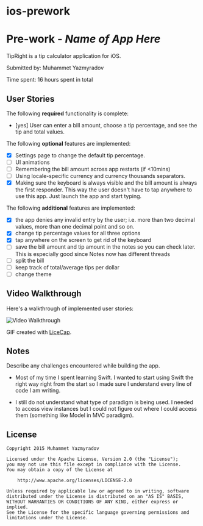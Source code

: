 # ios-prework
# Pre-work - *Name of App Here*

TipRight is a tip calculator application for iOS.

Submitted by: Muhammet Yazmyradov

Time spent: 16 hours spent in total

## User Stories

The following **required** functionality is complete:
* [yes] User can enter a bill amount, choose a tip percentage, and see the tip and total values.

The following **optional** features are implemented:
* [x] Settings page to change the default tip percentage.
* [ ] UI animations
* [ ] Remembering the bill amount across app restarts (if <10mins)
* [ ] Using locale-specific currency and currency thousands separators.
* [x] Making sure the keyboard is always visible and the bill amount is always the first responder. This way the user doesn't have to tap anywhere to use this app. Just launch the app and start typing.

The following **additional** features are implemented:
* [x] the app denies any invalid entry by the user; i.e. more than two decimal values, more than one decimal point and so on.
* [x] change tip percentage values for all three options
* [x] tap anywhere on the screen to get rid of the keyboard
* [ ] save the bill amount and tip amount in the notes so you can check later. This is especially good since Notes now has different threads
* [ ] split the bill
* [ ] keep track of total/average tips per dollar
* [ ] change theme

## Video Walkthrough 

Here's a walkthrough of implemented user stories:

<img src='http://i.imgur.com/BUGnA3C.gif' title='Video Walkthrough' width='' alt='Video Walkthrough' />

GIF created with [LiceCap](http://www.cockos.com/licecap/).

## Notes

Describe any challenges encountered while building the app.

- Most of my time I spent learning Swift. I wanted to start using Swift the right way right from the start so I made sure I understand every line of code I am writing.

- I still do not understand what type of paradigm is being used. I needed to access view instances but I could not figure out where I could access them (something like Model in MVC paradigm).

## License

    Copyright 2015 Muhammet Yazmyradov

    Licensed under the Apache License, Version 2.0 (the "License");
    you may not use this file except in compliance with the License.
    You may obtain a copy of the License at

        http://www.apache.org/licenses/LICENSE-2.0

    Unless required by applicable law or agreed to in writing, software
    distributed under the License is distributed on an "AS IS" BASIS,
    WITHOUT WARRANTIES OR CONDITIONS OF ANY KIND, either express or implied.
    See the License for the specific language governing permissions and
    limitations under the License.

